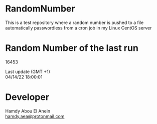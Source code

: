 # RandomNumber    
This is a test repository where a random number is pushed to a file automatically passwordless from a cron job in my Linux CentOS server    
# Random Number of the last run   
16453
      
Last update (GMT +1)    
04/14/22 18:00:01
# Developer    
Hamdy Abou El Anein   
hamdy.aea@protonmail.com
